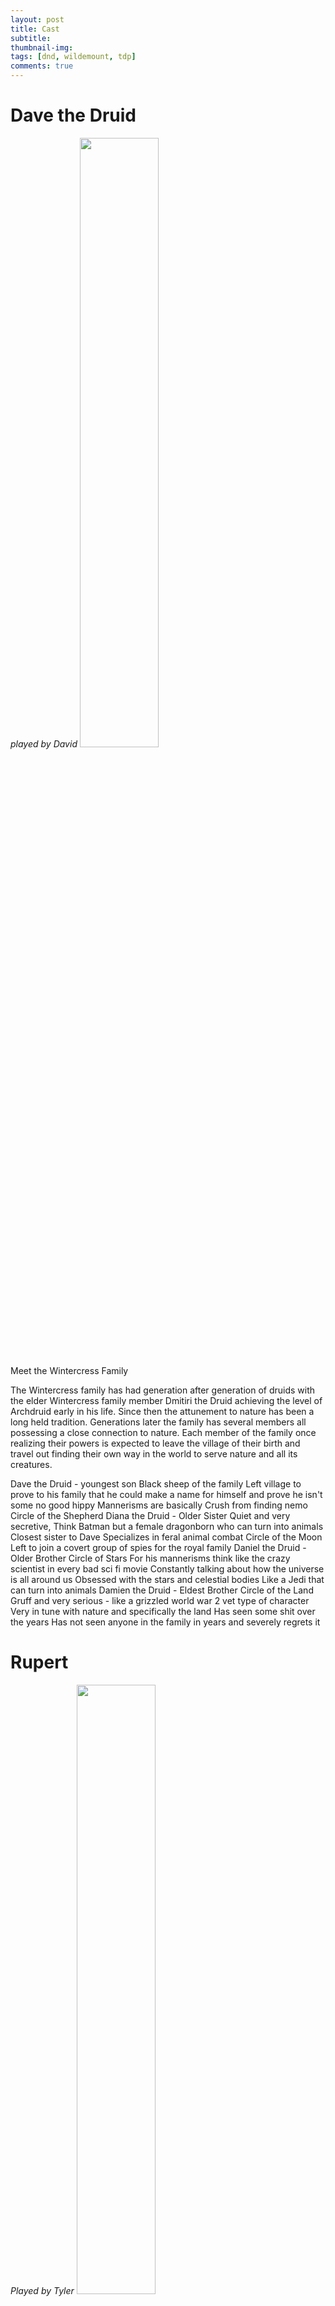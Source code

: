 ```yaml
---
layout: post
title: Cast
subtitle: 
thumbnail-img:
tags: [dnd, wildemount, tdp]
comments: true
--- 
```

 

# Dave the Druid
_played by David_
<img src="https://i.imgur.com/kU4BBR3.png" width="50%" height="50%">

Meet the Wintercress Family

The Wintercress family has had generation after generation of druids with the elder Wintercress family member Dmitiri the Druid achieving the level of Archdruid early in his life. Since then the attunement to nature has been a long held tradition. Generations later the family has several members all possessing a close connection to nature. Each member of the family once realizing their powers is expected to leave the village of their birth and travel out finding their own way in the world to serve nature and all its creatures.

Dave the Druid - youngest son
Black sheep of the family
Left village to prove to his family that he could make a name for himself and prove he isn't some no good hippy
Mannerisms are basically Crush from finding nemo
Circle of the Shepherd
Diana the Druid - Older Sister
Quiet and very secretive, Think Batman but a female dragonborn who can turn into animals
Closest sister to Dave
Specializes in feral animal combat
Circle of the Moon
Left to join a covert group of spies for the royal family
Daniel the Druid - Older Brother
Circle of Stars
For his mannerisms think like the crazy scientist in every bad sci fi movie
Constantly talking about how the universe is all around us
Obsessed with the stars and celestial bodies
Like a Jedi that can turn into animals
Damien the Druid - Eldest Brother
Circle of the Land
Gruff and very serious - like a grizzled world war 2 vet type of character
Very in tune with nature and specifically the land
Has seen some shit over the years
Has not seen anyone in the family in years and severely regrets it


# Rupert
_Played by Tyler_
<img src="https://i.imgur.com/ihmG9m0.png" width="50%" height="50%">

Rupert grew up in a small isolated village in the Rime plains. Growing up there he fell in love with an elven woman named Delia, he worked on his craft in a small hut a few miles from the town to avoid the hammering of his tools disrupting the quaint lives of the villagers. Delia and him had a daughter named Piota who was a rambunctious little runt always getting into trouble with village elder and no sense of authority. With Dwendalion patrols scouting the area they'd frequently barge into the village terrorizing the folks with their false sense of law and the righteousness of their so called "empire". Nothing but murderous cunts if you ask me.

One day during their patrols my lass threw a rock towards them as they left. Bless her but she hadn't the strength to actually hit them as their horses trotted away. The bloody cunts put my lass to the fucking sword for her so called transgression to the "Kings soldiers". I returned that day to find my girl in a bloody fucking heap cradled in my slain loves fucking arms. The bastards let their wolf knaw at their fucking corpses, torched my home as a lesson to those that do not respect their future lords and ladies.

I spent four fucking days tracking them before catching them that night camping. The dumb cunts thought nobody would dare attack them, let alone at night. Our fucking lords to much of cowards to assert their ancestral rights to the land.

I slew all of them hacking them into fucking bits before that fucking wolf took my eye.be it shame or fear of the repressions I couldn't tell you, but I fled to the North. Finding a town called Palebank to call my home. I dream of a free land, free of the tyranny of so called leaders that force tithes to a point below destitution. Those cunts will pay for what they've done, I care not for the means of how; but their Empire will fall be it to my hand or another's.


# Berte
_played by Elios_
<img src="https://i.imgur.com/9S0EowW.png" width="50%" height="50%">

# Dwimmer Worthammer
_playes by Joel_
<img src="https://i.imgur.com/D5xvybj.png" width="50%" height="50%">

I was once possessed by a primeval force that forced me to murder my family, which for a dwarf is quite large. I am now haunted forever and continue to hunt the primeval forces of evil in the world for the rest of my days. Despite this I have an unsettlingly positive demeanor and try to be kind and bring light to the world where ever I go. If questioned I don’t hesitate to share my thoughts on the cruel and uncaring nature of this doomed universe and everything in it. After my clan was wiped out by my own hand via this ancient evil force I fled the Dunrock Mountains to the wildlands where I've been hiding out the past few months rebuilding my faith. I've learned of a once lost god of Atonement and compassion, Raei. 

# B.O.B.
_played by REDACTED_
<img src="https://i.imgur.com/sPV64Xt.png" width="50%" height="50%">

# Zed
_played by Tim_
<img src="https://i.imgur.com/NP43yCh.png" width="50%" height="50%">

